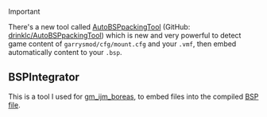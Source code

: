> [!IMPORTANT]
> There's a new tool called [AutoBSPpackingTool](https://developer.valvesoftware.com/wiki/AutoBSPpackingTool) (GitHub: [drinklc/AutoBSPpackingTool](https://github.com/drinklc/AutoBSPpackingTool)) which is new and very powerful to detect game content of ``garrysmod/cfg/mount.cfg`` and your ``.vmf``, then embed automatically content to your ``.bsp``.

## BSPIntegrator

This is a tool I used for [gm_ijm_boreas](https://steamcommunity.com/sharedfiles/filedetails/?id=2903049970), to embed files into the compiled [BSP file](https://developer.valvesoftware.com/wiki/BSP).
